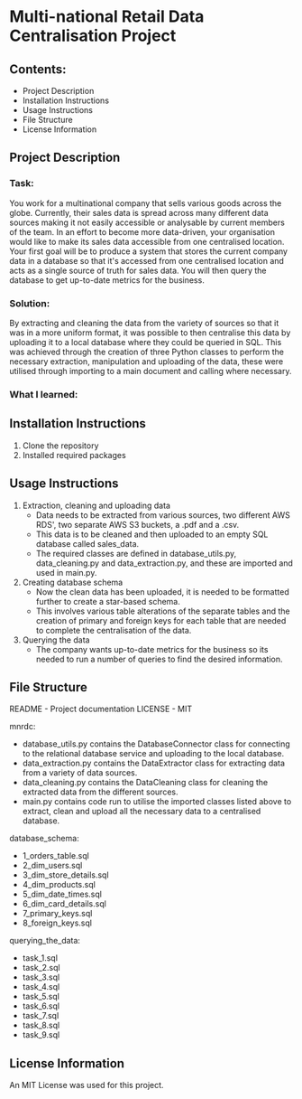 # Multi-national Retail Data Centralisation Project

## Contents:
- Project Description
- Installation Instructions
- Usage Instructions
- File Structure
- License Information

## Project Description
### Task:
You work for a multinational company that sells various goods across the globe.
Currently, their sales data is spread across many different data sources making it not easily accessible or analysable by current members of the team.
In an effort to become more data-driven, your organisation would like to make its sales data accessible from one centralised location.
Your first goal will be to produce a system that stores the current company data in a database so that it's accessed from one centralised location and acts as a single source of truth for sales data.
You will then query the database to get up-to-date metrics for the business.

### Solution:
By extracting and cleaning the data from the variety of sources so that it was in a more uniform format, it was possible to then centralise this data by uploading it to a local database where they could be queried in SQL.
This was achieved through the creation of three Python classes to perform the necessary extraction, manipulation and uploading of the data, these were utilised through importing to a main document and calling where necessary.
### What I learned:

## Installation Instructions
1. Clone the repository 
2. Installed required packages

## Usage Instructions
1. Extraction, cleaning and uploading data
   - Data needs to be extracted from various sources, two different AWS RDS', two separate AWS S3 buckets, a .pdf and a .csv.
   - This data is to be cleaned and then uploaded to an empty SQL database called sales_data.
   - The required classes are defined in database_utils.py, data_cleaning.py and data_extraction.py, and these are imported and used in main.py.
2. Creating database schema
   - Now the clean data has been uploaded, it is needed to be formatted further to create a star-based schema.
   - This involves various table alterations of the separate tables and the creation of primary and foreign keys for each table that are needed to complete the centralisation of the data.
3. Querying the data
   - The company wants up-to-date metrics for the business so its needed to run a number of queries to find the desired information.

## File Structure
README - Project documentation
LICENSE - MIT

mnrdc:
- database_utils.py contains the DatabaseConnector class for connecting to the relational database service and uploading to the local database.
- data_extraction.py contains the DataExtractor class for extracting data from a variety of data sources.
- data_cleaning.py contains the DataCleaning class for cleaning the extracted data from the different sources.
- main.py contains code run to utilise the imported classes listed above to extract, clean and upload all the necessary data to a centralised database.

database_schema:
- 1_orders_table.sql 
- 2_dim_users.sql
- 3_dim_store_details.sql
- 4_dim_products.sql
- 5_dim_date_times.sql
- 6_dim_card_details.sql
- 7_primary_keys.sql
- 8_foreign_keys.sql

querying_the_data:
- task_1.sql
- task_2.sql
- task_3.sql
- task_4.sql
- task_5.sql
- task_6.sql
- task_7.sql
- task_8.sql
- task_9.sql

## License Information
An MIT License was used for this project.
